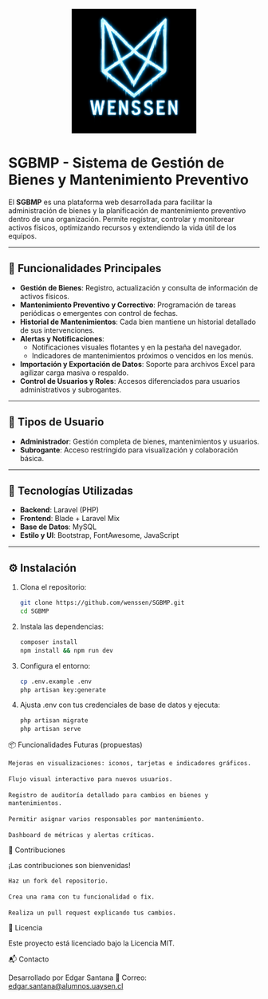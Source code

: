 <p align="center">
  <img src="https://github.com/wenssen/SGBMP/blob/main/wenssen_logo.png" width="250" alt="Logo Wenssen">
</p>

# SGBMP - Sistema de Gestión de Bienes y Mantenimiento Preventivo

El **SGBMP** es una plataforma web desarrollada para facilitar la administración de bienes y la planificación de mantenimiento preventivo dentro de una organización. Permite registrar, controlar y monitorear activos físicos, optimizando recursos y extendiendo la vida útil de los equipos.

---

## 🚀 Funcionalidades Principales

- **Gestión de Bienes**: Registro, actualización y consulta de información de activos físicos.
- **Mantenimiento Preventivo y Correctivo**: Programación de tareas periódicas o emergentes con control de fechas.
- **Historial de Mantenimientos**: Cada bien mantiene un historial detallado de sus intervenciones.
- **Alertas y Notificaciones**:
  - Notificaciones visuales flotantes y en la pestaña del navegador.
  - Indicadores de mantenimientos próximos o vencidos en los menús.
- **Importación y Exportación de Datos**: Soporte para archivos Excel para agilizar carga masiva o respaldo.
- **Control de Usuarios y Roles**: Accesos diferenciados para usuarios administrativos y subrogantes.

---

## 👥 Tipos de Usuario

- **Administrador**: Gestión completa de bienes, mantenimientos y usuarios.
- **Subrogante**: Acceso restringido para visualización y colaboración básica.

---

## 🧰 Tecnologías Utilizadas

- **Backend**: Laravel (PHP)
- **Frontend**: Blade + Laravel Mix
- **Base de Datos**: MySQL
- **Estilo y UI**: Bootstrap, FontAwesome, JavaScript

---

## ⚙️ Instalación

1. Clona el repositorio:
   ```bash
   git clone https://github.com/wenssen/SGBMP.git
   cd SGBMP
   
2. Instala las dependencias:
   ```bash
   composer install
   npm install && npm run dev

3. Configura el entorno:
   ```bash
   cp .env.example .env
   php artisan key:generate

4. Ajusta .env con tus credenciales de base de datos y ejecuta:
   ```bash
   php artisan migrate
   php artisan serve

📦 Funcionalidades Futuras (propuestas)

    Mejoras en visualizaciones: iconos, tarjetas e indicadores gráficos.

    Flujo visual interactivo para nuevos usuarios.

    Registro de auditoría detallado para cambios en bienes y mantenimientos.

    Permitir asignar varios responsables por mantenimiento.

    Dashboard de métricas y alertas críticas.

🤝 Contribuciones

¡Las contribuciones son bienvenidas!

    Haz un fork del repositorio.

    Crea una rama con tu funcionalidad o fix.

    Realiza un pull request explicando tus cambios.

📄 Licencia

Este proyecto está licenciado bajo la Licencia MIT.

📬 Contacto

Desarrollado por Edgar Santana
📧 Correo: edgar.santana@alumnos.uaysen.cl
